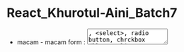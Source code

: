 # React_Khurotul-Aini_Batch7

- macam - macam form : <textarea>, <select>, radio button, chrckbox dll
- Controlled component dalam React adalah komponen di mana elemen form (seperti input, textarea, select) dikendalikan oleh state React. Nilai dari elemen form ditentukan oleh state, dan setiap perubahan pada elemen tersebut memicu event handler (seperti onChange), yang kemudian memperbarui state. Dengan cara ini, React memiliki kontrol penuh atas data form, sehingga komponen menjadi lebih mudah dikelola dan diprediksi.
- Uncontrolled component dalam React adalah komponen di mana form elements (seperti input, textarea, atau select) tidak dikontrol oleh React state. Sebaliknya, elemen form ini menyimpan dan mengelola nilai mereka sendiri melalui DOM, dan untuk mengambil nilai input, kita mengandalkan ref untuk mengakses elemen secara langsung.

- Dalam uncontrolled components, React tidak secara langsung mengontrol nilai input atau perubahan pada elemen. Ini mirip dengan cara form HTML bekerja secara tradisional, di mana nilai elemen diambil dari DOM saat diperlukan.